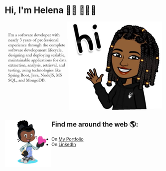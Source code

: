 # Hi, I'm Helena 👋🏾 👩🏾‍💻

<img src="about.jpg" alt="">

## Find me around the web 🌎: <a href="https://helenapedro.github.io/"><img align="left" width="150" height="150" src="image-octocat-rotating.gif"></a>
- On <a href="https://helenapedro.github.io/" target="blank">My Portfolio</a>
- On <a href="https://www.linkedin.com/in/helena-mbeua-pedro/">LinkedIn</a> 

<!--
**helenapedro/helenapedro** is a ✨ _special_ ✨ repository because its `README.md` (this file) appears on your GitHub profile.

Here are some ideas to get you started:

- 🔭 I’m currently working on ...
- 🌱 I’m currently learning ...
- 👯 I’m looking to collaborate on ...
- 🤔 I’m looking for help with ...
- 💬 Ask me about ...
- 📫 How to reach me: ...
- 😄 Pronouns: ...
- ⚡ Fun fact: ...
-->
